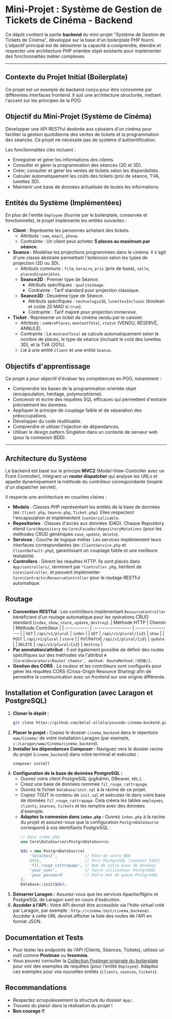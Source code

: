 # Mini-Projet : Système de Gestion de Tickets de Cinéma - Backend

Ce dépôt contient la partie **backend** du mini-projet "Système de Gestion de Tickets de Cinéma", développé sur la base d'un boilerplate PHP fourni. L'objectif principal est de démontrer la capacité à comprendre, étendre et respecter une architecture PHP orientée objet existante pour implémenter des fonctionnalités métier complexes.

---

## Contexte du Projet Initial (Boilerplate)

Ce projet est un exemple de backend conçu pour être consommé par différentes interfaces frontend. Il suit une architecture structurée, mettant l'accent sur les principes de la POO.

## Objectif du Mini-Projet (Système de Cinéma)

Développer une API RESTful destinée aux caissiers d'un cinéma pour faciliter la gestion quotidienne des ventes de tickets et la programmation des séances. Ce projet ne nécessite pas de système d'authentification.

Les fonctionnalités clés incluent :
- Enregistrer et gérer les informations des clients.
- Consulter et gérer la programmation des séances (2D et 3D).
- Créer, consulter et gérer les ventes de tickets selon les disponibilités.
- Calculer automatiquement les coûts des tickets (prix de séance, TVA, lunettes 3D).
- Maintenir une base de données actualisée de toutes les informations.

## Entités du Système (Implémentées)

En plus de l'entité `Employee` (fournie par le boilerplate, conservée et fonctionnelle), le projet implémente les entités suivantes :

- **Client** : Représente les personnes achetant des tickets.
    - Attributs : `nom`, `email`, `phone`.
    - Contrainte : Un client peut acheter **5 places au maximum par séance**.
- **Seance** : Modélise les projections programmées dans le cinéma. Il s'agit d'une classe abstraite permettant l'extension selon les types de projection (2D ou 3D).
    - Attributs communs : `film`, `horaire`, `prix` (prix de base), `salle`, `placesDisponibles`.
    - **Seance2D** : Premier type de Séance.
        - Attributs spécifiques : `qualiteImage`.
        - Contrainte : Tarif standard pour projection classique.
    - **Seance3D** : Deuxième type de Séance.
        - Attributs spécifiques : `technologie3D`, `lunettesIncluses` (boolean et coûte 20 MAD si `true`).
        - Contrainte : Tarif majoré pour projection immersive.
- **Ticket** : Représente un ticket de cinéma vendu par le caissier.
    - Attributs : `nombrePlaces`, `montantTotal`, `statut` (VENDU, RÉSERVÉ, ANNULÉ).
    - Contrainte : Le `montantTotal` se calcule automatiquement selon le nombre de places, le type de séance (incluant le coût des lunettes 3D), et la TVA (20%).
    - Lié à une entité `Client` et une entité `Seance`.

## Objectifs d'apprentissage

Ce projet a pour objectif d'évaluer les compétences en POO, notamment :
- Comprendre les bases de la programmation orientée objet (encapsulation, héritage, polymorphisme).
- Concevoir et écrire des requêtes SQL efficaces qui permettent d'extraire précisément les données.
- Appliquer le principe de couplage faible et de séparation des préoccupations.
- Développer du code réutilisable.
- Comprendre et utiliser l'injection de dépendances.
- Utiliser le design pattern Singleton dans un contexte de serveur web (pour la connexion BDD).

---

## Architecture du Système

Le backend est basé sur le principe **MVC2** (Model-View-Controller avec un Front Controller), intégrant un **router dispatcher** qui analyse les URLs et appelle dynamiquement la méthode du contrôleur correspondante (inspiré d'un dispatcher servlet).

Il respecte une architecture en couches claires :

-   **Models** : Classes PHP représentant les entités de la base de données (ex: `Client.php`, `Seance.php`, `Ticket.php`). Elles respectent l'encapsulation et implémentent `JsonSerializable`.
-   **Repositories** : Classes d'accès aux données (DAO). Chaque Repository étend `Core\Repository` ou `Core\Facades\RepositoryMutations` (pour les méthodes CRUD génériques `save`, `update`, `delete`).
-   **Services** : Couche de logique métier. Les services implémentent leurs interfaces correspondantes (ex: `ClientService.php` et `ClientDefault.php`), garantissant un couplage faible et une meilleure testabilité.
-   **Controllers** : Gèrent les requêtes HTTP. Ils sont placés dans `App/controllers/`, terminent par `*Controller.php`, héritent de `Core\Controller`, et peuvent implémenter `Core\Contracts\ResourceController` pour le routage RESTful automatique.

## Routage

-   **Convention RESTful** : Les contrôleurs implémentant `ResourceController` bénéficient d'un routage automatique pour les opérations CRUD standard (`index`, `show`, `store`, `update`, `destroy`).
    | Méthode HTTP | Chemin              | Méthode Contrôleur |
    | :----------- | :------------------ | :----------------- |
    | `GET`        | `/api/v1/plural`    | `index`            |
    | `GET`        | `/api/v1/plural/{id}` | `show`             |
    | `POST`       | `/api/v1/plural`    | `store`            |
    | `PUT`/`PATCH`| `/api/v1/plural/{id}` | `update`           |
    | `DELETE`     | `/api/v1/plural/{id}` | `destroy`          |
-   **Par annotation/attribut** : Il est également possible de définir des routes spécifiques sur des méthodes via l'attribut `#[Core\Decorators\Route('chemin', method: RouteMethod::VERB)]`.
-   **Gestion des CORS** : Le routeur et les contrôleurs sont configurés pour gérer les requêtes CORS (Cross-Origin Resource Sharing) afin de permettre la communication avec un frontend sur une origine différente.

## Installation et Configuration (avec Laragon et PostgreSQL)

1.  **Cloner le dépôt :**
    ```bash
    git clone https://github.com/belal-allala/youcode-cinema-backend.git cinema_backend
    ```
2.  **Placer le projet :** Copiez le dossier `cinema_backend` dans le répertoire `www/Cinema/` de votre installation Laragon (par exemple, `c:/Laragon/www/Cinema/cinema_backend`).
3.  **Installer les dépendances Composer :**
    Naviguez vers le dossier racine du projet (`cinema_backend`) dans votre terminal et exécutez :
    ```bash
    composer install
    ```
4.  **Configuration de la base de données PostgreSQL :**
    -   Ouvrez votre client PostgreSQL (pgAdmin, DBeaver, etc.).
    -   Créez une base de données nommée `fil_rouge_rattrapage`.
    -   Ouvrez le fichier `Database/init.sql` à la racine de ce projet.
    -   Copiez TOUT le contenu de `init.sql` et exécutez-le dans votre base de données `fil_rouge_rattrapage`. Cela créera les tables `employees`, `clients`, `seances`, `tickets` et les remplira avec des données d'exemple.
    -   **Adaptez la connexion dans `index.php` :** Ouvrez `index.php` à la racine du projet et assurez-vous que la configuration `PostgreDataSource` correspond à vos identifiants PostgreSQL :
        ```php
        // Dans index.php
        use Core\DataSources\PostgreDataSource;

        $ds = new PostgreDataSource(
            'localhost',            // Hôte de votre BDD
            5432,                   // Port PostgreSQL (souvent 5432)
            'fil_rouge_rattrapage', // Nom de votre base de données
            'your_user',            // Votre utilisateur PostgreSQL
            'your_password'         // Votre mot de passe PostgreSQL
        );
        Database::init($ds);
        ```
5.  **Démarrer Laragon :** Assurez-vous que les services Apache/Nginx et PostgreSQL de Laragon sont en cours d'exécution.
6.  **Accéder à l'API :** Votre API devrait être accessible via l'hôte virtuel créé par Laragon, par exemple : `http://cinema.test/cinema_backend/`. Accéder à cette URL devrait afficher la liste des routes de l'API en format JSON.

## Documentation et Tests

-   Pour tester les endpoints de l'API (Clients, Séances, Tickets), utilisez un outil comme **Postman** ou **Insomnia**.
-   Vous pouvez consulter la [Collection Postman originale du boilerplate](https://www.postman.com/simplon-devs/youcode-fil-rouge-a1/collection/9x2u8lq/youcode-fil-rouge-rattrapage) pour voir des exemples de requêtes (pour l'entité `Employee`). Adaptez ces exemples pour vos nouvelles entités (`clients`, `seances`, `tickets`).

## Recommandations

-   Respectez scrupuleusement la structure du dossier `App/`.
-   Trouvez du plaisir dans la réalisation du projet !
-   **Bon courage !!**